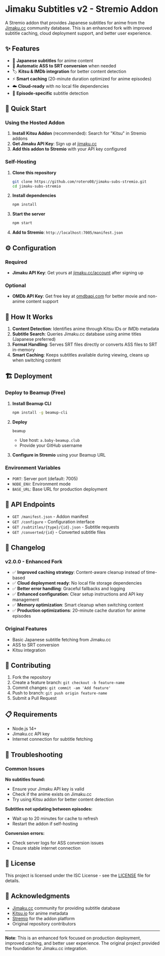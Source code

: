 # Jimaku Subtitles v2 - Stremio Addon

A Stremio addon that provides Japanese subtitles for anime from the [Jimaku.cc](https://jimaku.cc) community database. This is an enhanced fork with improved subtitle caching, cloud deployment support, and better user experience.

## ✨ Features

- 🎌 **Japanese subtitles** for anime content
- 🔄 **Automatic ASS to SRT conversion** when needed
- 🏷️ **Kitsu & IMDb integration** for better content detection
- ⚡ **Smart caching** (20-minute duration optimized for anime episodes)
- ☁️ **Cloud-ready** with no local file dependencies
- 🎯 **Episode-specific** subtitle detection

## 🚀 Quick Start

### Using the Hosted Addon

1. **Install Kitsu Addon** (recommended): Search for "Kitsu" in Stremio addons
2. **Get Jimaku API Key**: Sign up at [jimaku.cc](https://jimaku.cc/account)
3. **Add this addon to Stremio** with your API key configured

### Self-Hosting

1. **Clone this repository**
   ```bash
   git clone https://github.com/rotero08/jimaku-subs-stremio.git
   cd jimaku-subs-stremio
   ```

2. **Install dependencies**
   ```bash
   npm install
   ```

3. **Start the server**
   ```bash
   npm start
   ```

4. **Add to Stremio**: `http://localhost:7005/manifest.json`

## ⚙️ Configuration

### Required
- **Jimaku API Key**: Get yours at [jimaku.cc/account](https://jimaku.cc/account) after signing up

### Optional
- **OMDb API Key**: Get free key at [omdbapi.com](https://omdbapi.com) for better movie and non-anime content support

## 🎯 How It Works

1. **Content Detection**: Identifies anime through Kitsu IDs or IMDb metadata
2. **Subtitle Search**: Queries Jimaku.cc database using anime titles (Japanese preferred)
3. **Format Handling**: Serves SRT files directly or converts ASS files to SRT in-memory
4. **Smart Caching**: Keeps subtitles available during viewing, cleans up when switching content

## 🏗️ Deployment

### Deploy to Beamup (Free)

1. **Install Beamup CLI**
   ```bash
   npm install -g beamup-cli
   ```

2. **Deploy**
   ```bash
   beamup
   ```
   - Use host: `a.baby-beamup.club`
   - Provide your GitHub username

3. **Configure in Stremio** using your Beamup URL

### Environment Variables

- `PORT`: Server port (default: 7005)
- `NODE_ENV`: Environment mode
- `BASE_URL`: Base URL for production deployment

## 🔧 API Endpoints

- `GET /manifest.json` - Addon manifest
- `GET /configure` - Configuration interface
- `GET /subtitles/{type}/{id}.json` - Subtitle requests
- `GET /converted/{id}` - Converted subtitle files

## 📝 Changelog

### v2.0.0 - Enhanced Fork
- ✅ **Improved caching strategy**: Content-aware cleanup instead of time-based
- ✅ **Cloud deployment ready**: No local file storage dependencies
- ✅ **Better error handling**: Graceful fallbacks and logging
- ✅ **Enhanced configuration**: Clear setup instructions and API key management
- ✅ **Memory optimization**: Smart cleanup when switching content
- ✅ **Production optimizations**: 20-minute cache duration for anime episodes

### Original Features
- Basic Japanese subtitle fetching from Jimaku.cc
- ASS to SRT conversion
- Kitsu integration

## 🤝 Contributing

1. Fork the repository
2. Create a feature branch: `git checkout -b feature-name`
3. Commit changes: `git commit -am 'Add feature'`
4. Push to branch: `git push origin feature-name`
5. Submit a Pull Request

## 📋 Requirements

- Node.js 14+ 
- Jimaku.cc API key
- Internet connection for subtitle fetching

## 🐛 Troubleshooting

### Common Issues

**No subtitles found:**
- Ensure your Jimaku API key is valid
- Check if the anime exists on Jimaku.cc
- Try using Kitsu addon for better content detection

**Subtitles not updating between episodes:**
- Wait up to 20 minutes for cache to refresh
- Restart the addon if self-hosting

**Conversion errors:**
- Check server logs for ASS conversion issues
- Ensure stable internet connection

## 📄 License

This project is licensed under the ISC License - see the [LICENSE](LICENSE) file for details.

## 🙏 Acknowledgments

- [Jimaku.cc](https://jimaku.cc) community for providing subtitle database
- [Kitsu.io](https://kitsu.io) for anime metadata
- [Stremio](https://stremio.com) for the addon platform
- Original repository contributors

---

**Note**: This is an enhanced fork focused on production deployment, improved caching, and better user experience. The original project provided the foundation for Jimaku.cc integration.
